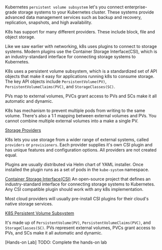 Kubernetes `persistent volume subsystem` let's you connect enterprise-grade storage systems to your Kubernetes cluster. These systems provide advanced data management services such as backup and recovery, replication, snapshots, and high availability.

K8s has support for many different providers. These include block, file and object storage.

Like we saw earlier with networking, k8s uses plugins to connect to storage systems. Modern plugins use the Container Storage Interface(CSI), which is an industry-standard interface for connecting storage systems to Kubernetes.

K8s uses a persistent volume subsystem, which is a standardized set of API objects that make it easy for applications running k8s to consume storage. The key API objects include `PersistentVolume(PV)`, `PersistentVolumeClaims(PVC)`, and `StorageClasses(SC)`.

PVs map to external volumes, PVCs grant access to PVs and SCs make it all automatic and dynamic.

K8s has mechanism to prevent multiple pods from writing to the same volume. There's also a 1:1 mapping between external volumes and PVs. You cannot combine multiple external volumes into a make a single PV.

[Storage Providers](https://kubernetes.io/docs/concepts/storage/storage_classes/)

K8s lets you use storage from a wider range of external systems, called `providers` or `provisioners`. 
Each provider supplies it's own CSI plugin and has unique features and configuration options. All providers are not created equal.

Plugins are usually distributed via Helm chart of YAML installer. Once installed the plugin runs as a set of pods in the `kube-system` namespace.

[Container Storage Interface(CSI)](https://kubernetes.io/docs/concepts/storage/storage-classes/)
An open-source project that defines an industry-standard interface for connecting storage systems to Kubernetes. Any CSI compatible plugin should work with any k8s implementation.

Most cloud providers will usually pre-install CSI plugins for their cloud's native storage services.


[K8S Persistent Volume Subsystem](https://kubernetes.io/docs/concepts/storage/persistent-volumes/)

It's made up of `PersistentVolume(PV)`, `PersistentVolumeClaims(PVC)`, and `StorageClasses(SC)`.
PVs represent external volumes, PVCs grant access to PVs, and SCs make it all automatic and dynamic.

[Hands-on Lab]
TODO: Complete the hands-on lab

